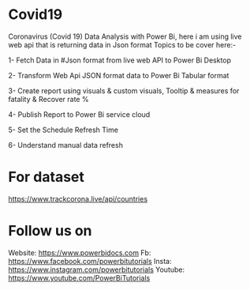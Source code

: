 # Covid19
Coronavirus (Covid 19) Data Analysis with Power Bi, here i am using live web api that is returning data in Json format
Topics to be cover here:-

1- Fetch Data in #Json format from live web API to Power Bi Desktop

2- Transform Web Api JSON format data to Power Bi Tabular format

3- Create report using visuals & custom visuals, Tooltip & measures for fatality & Recover rate %

4- Publish Report to Power Bi service cloud

5- Set the Schedule Refresh Time

6- Understand manual data refresh

# For dataset
https://www.trackcorona.live/api/countries

# Follow us on
Website: https://www.powerbidocs.com
Fb: https://www.facebook.com/powerbitutorials
Insta: https://www.instagram.com/powerbitutorials
Youtube:  https://www.youtube.com/PowerBiTutorials
